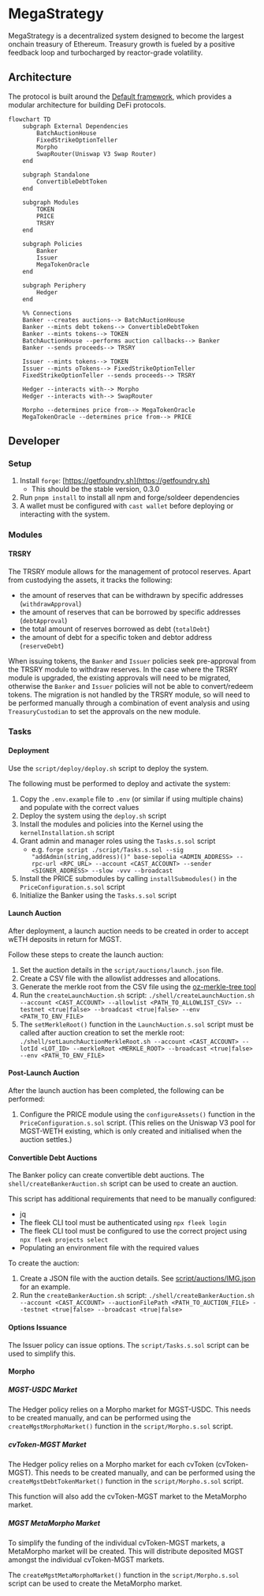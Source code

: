 # MegaStrategy

MegaStrategy is a decentralized system designed to become the largest onchain treasury of Ethereum. Treasury growth is fueled by a positive feedback loop and turbocharged by reactor-grade volatility.

## Architecture

The protocol is built around the [Default framework](https://github.com/fullyallocated/Default), which provides a modular architecture for building DeFi protocols.

```mermaid
flowchart TD
    subgraph External Dependencies
        BatchAuctionHouse
        FixedStrikeOptionTeller
        Morpho
        SwapRouter(Uniswap V3 Swap Router)
    end

    subgraph Standalone
        ConvertibleDebtToken
    end

    subgraph Modules
        TOKEN
        PRICE
        TRSRY
    end

    subgraph Policies
        Banker
        Issuer
        MegaTokenOracle
    end

    subgraph Periphery
        Hedger
    end

    %% Connections
    Banker --creates auctions--> BatchAuctionHouse
    Banker --mints debt tokens--> ConvertibleDebtToken
    Banker --mints tokens--> TOKEN
    BatchAuctionHouse --performs auction callbacks--> Banker
    Banker --sends proceeds--> TRSRY

    Issuer --mints tokens--> TOKEN
    Issuer --mints oTokens--> FixedStrikeOptionTeller
    FixedStrikeOptionTeller --sends proceeds--> TRSRY

    Hedger --interacts with--> Morpho
    Hedger --interacts with--> SwapRouter

    Morpho --determines price from--> MegaTokenOracle
    MegaTokenOracle --determines price from--> PRICE
```

## Developer

### Setup

1. Install `forge`: [https://getfoundry.sh](https://getfoundry.sh)
    - This should be the stable version, 0.3.0
2. Run `pnpm install` to install all npm and forge/soldeer dependencies
3. A wallet must be configured with `cast wallet` before deploying or interacting with the system.

### Modules

#### TRSRY

The TRSRY module allows for the management of protocol reserves. Apart from custodying the assets, it tracks the following:

-   the amount of reserves that can be withdrawn by specific addresses (`withdrawApproval`)
-   the amount of reserves that can be borrowed by specific addresses (`debtApproval`)
-   the total amount of reserves borrowed as debt (`totalDebt`)
-   the amount of debt for a specific token and debtor address (`reserveDebt`)

When issuing tokens, the `Banker` and `Issuer` policies seek pre-approval from the TRSRY module to withdraw reserves. In the case where the TRSRY module is upgraded, the existing approvals will need to be migrated, otherwise the `Banker` and `Issuer` policies will not be able to convert/redeem tokens. The migration is not handled by the TRSRY module, so will need to be performed manually through a combination of event analysis and using `TreasuryCustodian` to set the approvals on the new module.

### Tasks

#### Deployment

Use the `script/deploy/deploy.sh` script to deploy the system.

The following must be performed to deploy and activate the system:

1. Copy the `.env.example` file to `.env` (or similar if using multiple chains) and populate with the correct values
2. Deploy the system using the `deploy.sh` script
3. Install the modules and policies into the Kernel using the `kernelInstallation.sh` script
4. Grant admin and manager roles using the `Tasks.s.sol` script
    - e.g. `forge script ./script/Tasks.s.sol --sig "addAdmin(string,address)()" base-sepolia <ADMIN_ADDRESS> --rpc-url <RPC_URL> --account <CAST_ACCOUNT> --sender <SIGNER_ADDRESS> --slow -vvv --broadcast`
5. Install the PRICE submodules by calling `installSubmodules()` in the `PriceConfiguration.s.sol` script
6. Initialize the Banker using the `Tasks.s.sol` script

#### Launch Auction

After deployment, a launch auction needs to be created in order to accept wETH deposits in return for MGST.

Follow these steps to create the launch auction:

1. Set the auction details in the `script/auctions/launch.json` file.
2. Create a CSV file with the allowlist addresses and allocations.
3. Generate the merkle root from the CSV file using the [oz-merkle-tree tool](https://github.com/Axis-Fi/axis-utils/tree/master/packages/oz-merkle-tree)
4. Run the `createLaunchAuction.sh` script: `./shell/createLaunchAuction.sh --account <CAST_ACCOUNT> --allowlist <PATH_TO_ALLOWLIST_CSV> --testnet <true|false> --broadcast <true|false> --env <PATH_TO_ENV_FILE>`
5. The `setMerkleRoot()` function in the `LaunchAuction.s.sol` script must be called after auction creation to set the merkle root: `./shell/setLaunchAuctionMerkleRoot.sh --account <CAST_ACCOUNT> --lotId <LOT_ID> --merkleRoot <MERKLE_ROOT> --broadcast <true|false> --env <PATH_TO_ENV_FILE>`

#### Post-Launch Auction

After the launch auction has been completed, the following can be performed:

1. Configure the PRICE module using the `configureAssets()` function in the `PriceConfiguration.s.sol` script. (This relies on the Uniswap V3 pool for MGST-WETH existing, which is only created and initialised when the auction settles.)

#### Convertible Debt Auctions

The Banker policy can create convertible debt auctions. The `shell/createBankerAuction.sh` script can be used to create an auction.

This script has additional requirements that need to be manually configured:

-   jq
-   The fleek CLI tool must be authenticated using `npx fleek login`
-   The fleek CLI tool must be configured to use the correct project using `npx fleek projects select`
-   Populating an environment file with the required values

To create the auction:

1. Create a JSON file with the auction details. See [script/auctions/IMG.json](script/auctions/IMG.json) for an example.
2. Run the `createBankerAuction.sh` script: `./shell/createBankerAuction.sh --account <CAST_ACCOUNT> --auctionFilePath <PATH_TO_AUCTION_FILE> --testnet <true|false> --broadcast <true|false>`

#### Options Issuance

The Issuer policy can issue options. The `script/Tasks.s.sol` script can be used to simplify this.

#### Morpho

##### MGST-USDC Market

The Hedger policy relies on a Morpho market for MGST-USDC. This needs to be created manually, and can be performed using the `createMgstMorphoMarket()` function in the `script/Morpho.s.sol` script.

##### cvToken-MGST Market

The Hedger policy relies on a Morpho market for each cvToken (cvToken-MGST). This needs to be created manually, and can be performed using the `createMgstDebtTokenMarket()` function in the `script/Morpho.s.sol` script.

This function will also add the cvToken-MGST market to the MetaMorpho market.

##### MGST MetaMorpho Market

To simplify the funding of the individual cvToken-MGST markets, a MetaMorpho market will be created. This will distribute deposited MGST amongst the individual cvToken-MGST markets.

The `createMgstMetaMorphoMarket()` function in the `script/Morpho.s.sol` script can be used to create the MetaMorpho market.
